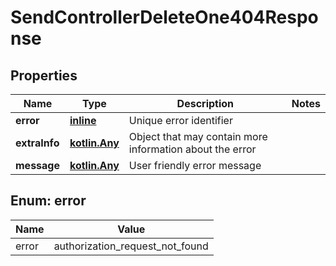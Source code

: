 
# SendControllerDeleteOne404Response

## Properties
Name | Type | Description | Notes
------------ | ------------- | ------------- | -------------
**error** | [**inline**](#Error) | Unique error identifier | 
**extraInfo** | [**kotlin.Any**](.md) | Object that may contain more information about the error | 
**message** | [**kotlin.Any**](.md) | User friendly error message | 


<a id="Error"></a>
## Enum: error
Name | Value
---- | -----
error | authorization_request_not_found



